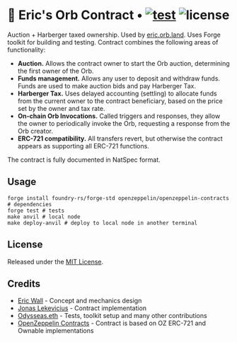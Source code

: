 # 🔮 Eric's Orb Contract • [![test](https://github.com/orbland/orb/actions/workflows/ci.yml/badge.svg)](https://github.com/orbland/orb/actions/workflows/ci.yml) ![license](https://img.shields.io/badge/License-MIT-green.svg?label=license)

Auction + Harberger taxed ownership. Used by [eric.orb.land](https://eric.orb.land). Uses Forge toolkit for building and testing. Contract combines the following areas of functionality:

- **Auction.** Allows the contract owner to start the Orb auction, determining the first owner of the Orb.
- **Funds management.** Allows any user to deposit and withdraw funds. Funds are used to make auction bids and pay Harberger Tax.
- **Harberger Tax.** Uses delayed accounting (settling) to allocate funds from the current owner to the contract beneficiary, based on the price set by the owner and tax rate.
- **On-chain Orb Invocations.** Called triggers and responses, they allow the owner to periodically invoke the Orb, requesting a response from the Orb creator.
- **ERC-721 compatibility.** All transfers revert, but otherwise the contract appears as supporting all ERC-721 functions.

The contract is fully documented in NatSpec format.

## Usage

```shell
forge install foundry-rs/forge-std openzeppelin/openzeppelin-contracts # dependencies
forge test # tests
make anvil # local node
make deploy-anvil # deploy to local node in another terminal
```

## License

Released under the [MIT License](https://github.com/orbland/orb/blob/main/LICENSE).

## Credits

- [Eric Wall](https://twitter.com/ercwl) - Concept and mechanics design
- [Jonas Lekevicius](https://twitter.com/lekevicius) - Contract implementation
- [Odysseas.eth](https://twitter.com/odysseas_eth) - Tests, toolkit setup and many other contributions
- [OpenZeppelin Contracts](https://github.com/OpenZeppelin/openzeppelin-contracts) - Contract is based on OZ ERC-721 and Ownable implementations
